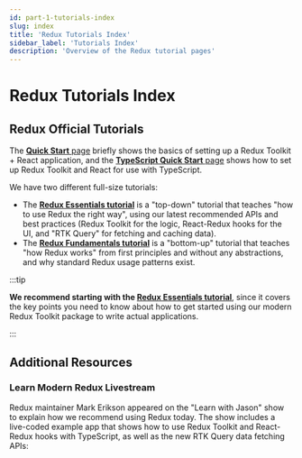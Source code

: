```yaml
---
id: part-1-tutorials-index
slug: index
title: 'Redux Tutorials Index'
sidebar_label: 'Tutorials Index'
description: 'Overview of the Redux tutorial pages'
---
```


<!-- import LiteYouTubeEmbed from 'react-lite-youtube-embed';
import 'react-lite-youtube-embed/dist/LiteYouTubeEmbed.css' -->

# Redux Tutorials Index

## Redux Official Tutorials

The [**Quick Start** page](./quick-start.md) briefly shows the basics of setting up a Redux Toolkit + React application, and the [**TypeScript Quick Start** page](./typescript.md) shows how to set up Redux Toolkit and React for use with TypeScript.

We have two different full-size tutorials:

- The [**Redux Essentials tutorial**](./essentials/part-1-overview-concepts) is a "top-down" tutorial that teaches "how to use Redux the right way", using our latest recommended APIs and best practices (Redux Toolkit for the logic, React-Redux hooks for the UI, and "RTK Query" for fetching and caching data).
- The [**Redux Fundamentals tutorial**](./fundamentals/part-1-overview.md) is a "bottom-up" tutorial that teaches "how Redux works" from first principles and without any abstractions, and why standard Redux usage patterns exist.

:::tip

**We recommend starting with the [Redux Essentials tutorial](./essentials/part-1-overview-concepts)**, since it covers the key points you need to know about how to get started using our modern Redux Toolkit package to write actual applications.

:::

## Additional Resources

### Learn Modern Redux Livestream

Redux maintainer Mark Erikson appeared on the "Learn with Jason" show to explain how we recommend using Redux today. The show includes a live-coded example app that shows how to use Redux Toolkit and React-Redux hooks with TypeScript, as well as the new RTK Query data fetching APIs:

<!-- <LiteYouTubeEmbed
    id="9zySeP5vH9c"
    title="Learn Modern Redux - Redux Toolkit, React-Redux Hooks, and RTK Query"
/> -->
